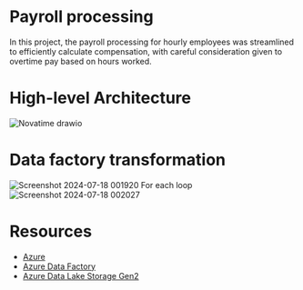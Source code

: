 # Payroll processing
In this project, the payroll processing for hourly employees was streamlined to efficiently calculate compensation, with careful consideration given to overtime pay based on hours worked.
# High-level Architecture
![Novatime drawio](https://github.com/user-attachments/assets/5b27ee99-3ce4-4b04-bdfd-4384e3851840)
# Data factory transformation
![Screenshot 2024-07-18 001920](https://github.com/user-attachments/assets/27b2c6a1-fa16-418c-9d86-170241173f31)
For each loop
![Screenshot 2024-07-18 002027](https://github.com/user-attachments/assets/340adbd4-8613-4298-a3bd-50edb42aaf00)
# Resources
* [Azure](https://docs.microsoft.com/en-us/azure/?product=featured)
* [Azure Data Factory](https://docs.microsoft.com/en-us/azure/data-factory/)
* [Azure Data Lake Storage Gen2](https://docs.microsoft.com/en-us/azure/storage/blobs/data-lake-storage-introduction)
